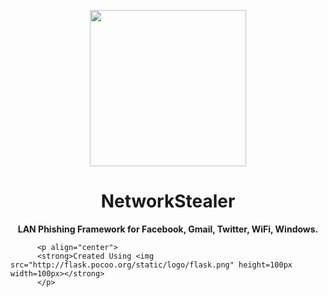 <p align="center">
          <img src="https://www.upload.ee/image/9428938/nsicon.png" height=250px width=250px>
</p>
<p>
          <h1 align="center">NetworkStealer</h1>
          <p align="center">
  <strong>LAN Phishing Framework for Facebook, Gmail, Twitter, WiFi, Windows.</strong>
          </p>
          
          <p align="center">
          <strong>Created Using <img src="http://flask.pocoo.org/static/logo/flask.png" height=100px width=100px></strong>
          </p>
</p>
